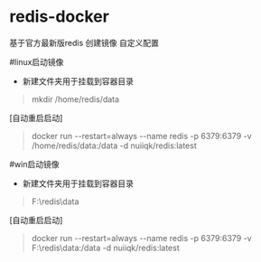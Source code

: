 # redis-docker
基于官方最新版redis 创建镜像
自定义配置

#linux启动镜像
* 新建文件夹用于挂载到容器目录
> mkdir /home/redis/data

[自动重启启动]
> docker run --restart=always --name redis -p 6379:6379 -v /home/redis/data:/data -d nuiiqk/redis:latest


#win启动镜像
* 新建文件夹用于挂载到容器目录
> F:\redis\data

[自动重启启动]
> docker run --restart=always --name redis -p 6379:6379 -v F:\redis\data:/data -d nuiiqk/redis:latest